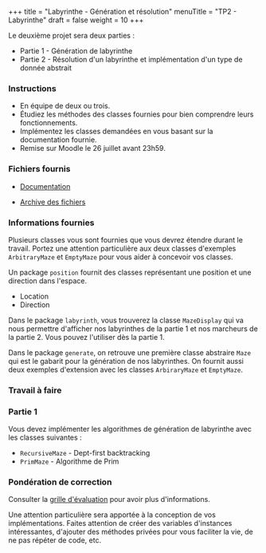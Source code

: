 +++
title = "Labyrinthe - Génération et résolution"
menuTitle = "TP2 - Labyrinthe"
draft = false
weight = 10
+++

Le deuxième projet sera deux parties :

* Partie 1 - Génération de labyrinthe
* Partie 2 - Résolution d'un labyrinthe et implémentation d'un type de donnée abstrait

### Instructions

* En équipe de deux ou trois.
* Étudiez les méthodes des classes fournies pour bien comprendre leurs fonctionnements.
* Implémentez les classes demandées en vous basant sur la documentation fournie.
* Remise sur Moodle le 26 juillet avant 23h59.

### Fichiers fournis

* [Documentation](/TP2/javadoc/index.html)

* [Archive des fichiers](/TP2/TP2.zip)

### Informations fournies

Plusieurs classes vous sont fournies que vous devrez étendre durant le travail. Portez une attention particulière aux deux classes d'exemples `ArbitraryMaze` et `EmptyMaze` pour vous aider à concevoir vos classes.

Un package `position` fournit des classes représentant une position et une direction dans l'espace.

* Location
* Direction

Dans le package `labyrinth`, vous trouverez la classe `MazeDisplay` qui va nous permettre d'afficher nos labyrinthes de la partie 1 et nos marcheurs de la partie 2. Vous pouvez l'utiliser dès la partie 1.

Dans le package `generate`, on retrouve une première classe abstraire `Maze` qui est le gabarit pour la génération de nos labyrinthes. On fournit aussi deux exemples d'extension avec les classes `ArbiraryMaze` et `EmptyMaze`.

### Travail à faire

### Partie 1
Vous devez implémenter les algorithmes de génération de labyrinthe avec les classes suivantes :

* `RecursiveMaze` - Dept-first backtracking
* `PrimMaze` - Algorithme de Prim

### Pondération de correction
Consulter la [grille d'évaluation](/grilleevaluation.pdf) pour avoir plus d'informations.

Une attention particulière sera apportée à la conception de vos implémentations. Faites attention de créer des variables d'instances intéressantes, d'ajouter des méthodes privées pour vous faciliter la vie, de ne pas répéter de code, etc.